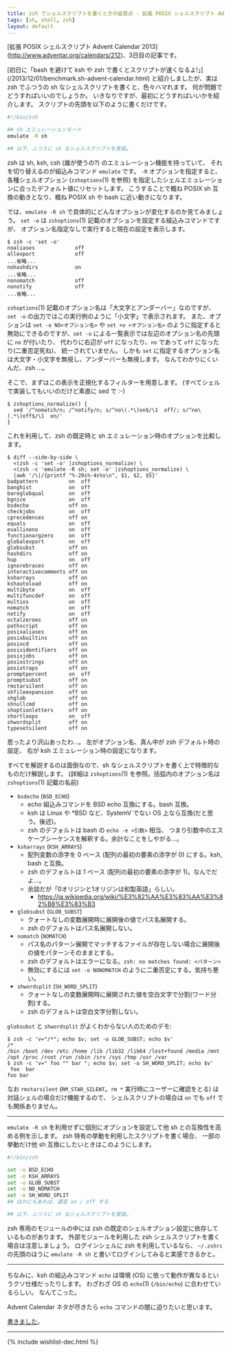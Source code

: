 ```yaml
---
title: zsh でシェルスクリプトを書くときの留意点 - 拡張 POSIX シェルスクリプト Advent Calendar 2013
tags: [sh, shell, zsh]
layout: default
---
```


[拡張 POSIX シェルスクリプト Advent Calendar 2013]
(http://www.adventar.org/calendars/212)、3日目の記事です。

[初日に「bash を避けて ksh や zsh で書くとスクリプトが速くなるよ!」]
(/2013/12/01/benchmark.sh-advent-calendar.html)
と紹介しましたが、実は zsh でふつうの sh なシェルスクリプトを書くと、色々ハマれます。
何が問題でどうすればいいのでしょうか。
いきなりですが、最初にどうすればいいかを紹介します。
スクリプトの先頭を以下のように書くだけです。

``` sh
#!/bin/zsh

## sh エミュレーションモード
emulate -R sh

## 以下、ふつうに sh なシェルスクリプトを実装…
```

zsh は sh, ksh, csh (誰が使うの?) のエミュレーション機能を持っていて、
それを切り替えるのが組込みコマンド `emulate` です。
`-R` オプションを指定すると、各種シェルオプション (`zshoptions`(1) を参照)
を指定したシェルエミュレーションに合ったデフォルト値にリセットします。
こうすることで概ね POSIX sh 互換の動きとなり、概ね POSIX sh や bash
に近い動きになります。

では、`emulate -R sh` で具体的にどんなオプションが変化するのか見てみましょう。
`set -o` は `zshoptions`(1) 記載のオプションを設定する組込みコマンドですが、
オプション名指定なしで実行すると現在の設定を表示します。

``` console
$ zsh -c 'set -o'
noaliases             off
allexport             off
...省略...
nohashdirs            on
...省略...
nonomatch             off
nonotify              off
...省略...
```
`zshoptions`(1) 記載のオプション名は「大文字とアンダーバー」なのですが、
`set -o` の出力ではこの実行例のように「小文字」で表示されます。
また、オプションは `set -o NO<オプション名>` や `set +o <オプション名>`
のように指定すると無効にできるのですが、`set -o`
による一覧表示では左辺のオプション名の先頭に `no` が付いたり、 
代わりに右辺が `off` になったり、`no` であって `off` になったり(二重否定死ね)、
統一されていません。
しかも `set`
に指定するオプション名は大文字・小文字を無視し、アンダーバーも無視します。
なんてわかりにくいんだ、zsh …。

そこで、まずはこの表示を正規化するフィルターを用意します。
(すべてシェルで実装してもいいのだけど素直に sed で :-)

``` console
$ zshoptions_normalize() {
  sed '/^nomatch/n; /^notify/n; s/^no\(.*\)on$/\1  off/; s/^no\(.*\)off$/\1  on/'
}
```

これを利用して、zsh の既定時と sh エミュレーション時のオプションを比較します。

``` console
$ diff --side-by-side \
  <(zsh -c 'set -o' |zshoptions_normalize) \
  <(zsh -c 'emulate -R sh; set -o' |zshoptions_normalize) \
  |awk '/\|/{printf "%-20s%-4s%s\n", $1, $2, $5}'
badpattern          on  off
banghist            on  off
bareglobqual        on  off
bgnice              on  off
bsdecho             off on
checkjobs           on  off
cprecedences        off on
equals              on  off
evallineno          on  off
functionargzero     on  off
globalexport        on  off
globsubst           off on
hashdirs            off on
hup                 on  off
ignorebraces        off on
interactivecomments off on
ksharrays           off on
kshautoload         off on
multibyte           on  off
multifuncdef        on  off
multios             on  off
nomatch             on  off
notify              on  off
octalzeroes         off on
pathscript          off on
posixaliases        off on
posixbuiltins       off on
posixcd             off on
posixidentifiers    off on
posixjobs           off on
posixstrings        off on
posixtraps          off on
promptpercent       on  off
promptsubst         off on
rmstarsilent        off on
shfileexpansion     off on
shglob              off on
shnullcmd           off on
shoptionletters     off on
shortloops          on  off
shwordsplit         off on
typesetsilent       off on

```

思ったより沢山あったわ…。
左がオプション名、真ん中が zsh デフォルト時の設定、
右が ksh エミュレーション時の設定になります。

すべてを解説するのは面倒なので、sh なシェルスクリプトを書く上で特徴的なものだけ解説します。
(詳細は `zshoptions`(1) を参照。括弧内のオプション名は `zshoptions`(1) 記載の名前)

  * `bsdecho` (`BSD_ECHO`)
    * echo 組込みコマンドを BSD echo 互換にする。bash 互換。
    * ksh は Linux や *BSD など、SystemV でない OS 上なら互換(だと思う。後述)。
    * zsh のデフォルトは bash の `echo -e <引数>` 相当、
      つまり引数中のエスケープシーケンスを解釈する。余計なことをしやがる…。
  * `ksharrays` (`KSH_ARRAYS`)
    * 配列変数の添字を 0 ベース (配列の最初の要素の添字が 0) にする。ksh, bash と互換。
    * zsh のデフォルトは 1 ベース (配列の最初の要素の添字が 1)。なんでだよ…。
    * 余談だが「0オリジンと1オリジンは和製英語」らしい。
      * https://ja.wikipedia.org/wiki/%E3%82%AA%E3%83%AA%E3%82%B8%E3%83%B3
  * `globsubst` (`GLOB_SUBST`)
    * クォートなしの変数展開時に展開後の値でパス名展開する。
    * zsh のデフォルトはパス名展開しない。
  * `nomatch` (`NOMATCH`)
    * パス名のパターン展開でマッチするファイルが存在しない場合に展開後の値をパターンそのままとする。
    * zsh のデフォルトはエラーになる。`zsh: no matches found: <パターン>`
    * 無効にするには `set -o NONOMATCH` のように二重否定にする。気持ち悪い。
  * `shwordsplit` (`SH_WORD_SPLIT`)
    * クォートなしの変数展開時に展開された値を空白文字で分割(ワード分割)する。
    * zsh のデフォルトは空白文字分割しない。

`globsubst` と `shwordsplit` がよくわからない人のためのデモ:

``` console
$ zsh -c 'v="/*"; echo $v; set -o GLOB_SUBST; echo $v'
/*
/bin /boot /dev /etc /home /lib /lib32 /lib64 /lost+found /media /mnt /opt /proc /root /run /sbin /srv /sys /tmp /usr /var
$ zsh -c 'v=" foo "" bar "; echo $v; set -o SH_WORD_SPLIT; echo $v'
 foo  bar 
foo bar
```

なお `rmstarsilent` (`RM_STAR_SILENT`。`rm *` 実行時にユーザーに確認をとる)
は対話シェルの場合だけ機能するので、
シェルスクリプトの場合は `on` でも `off` でも関係ありません。

* * *

`emulate -R sh` を利用せずに個別にオプションを設定して他 sh
との互換性を高める例を示します。
zsh 特有の挙動を利用したスクリプトを書く場合、
一部の挙動だけ他 sh 互換にしたいときはこのようにします。

``` sh
#!/bin/zsh

set -o BSD_ECHO
set -o KSH_ARRAYS
set -o GLOB_SUBST
set -o NO_NOMATCH
set -o SH_WORD_SPLIT
## ほかにもあれば、適宜 on / off する

## 以下、ふつうに sh なシェルスクリプトを実装…
```

<!--- FIXME
set -o NO_MULTIIO
-->

zsh 専用のモジュールの中には zsh の既定のシェルオプション設定に依存しているものがあります。
外部モジュールを利用した zsh シェルスクリプトを書く場合は注意しましょう。
ログインシェルに zsh を利用しているなら、
`~/.zshrc` の先頭のほうに `emulate -R sh` と書いてログインしてみると実感できるかと。

* * *

ちなみに、ksh の組込みコマンド `echo` は環境 (OS)
に依って動作が異なるというクソ仕様だったりします。
わざわざ OS の `echo`(1) (`/bin/echo`) に合わせているらしい。
なんてこった。

Advent Calendar ネタが尽きたら `echo` コマンドの闇に迫りたいと思います。

[書きました](/2013/12/08/echo.sh-advent-calendar.html)。

* * *

{% include wishlist-dec.html %}

